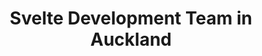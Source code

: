 ---
title: Svelte Development Team in Auckland
permalink: /landings/svelte-developer-auckland
technology: Svelte
location: Auckland
---